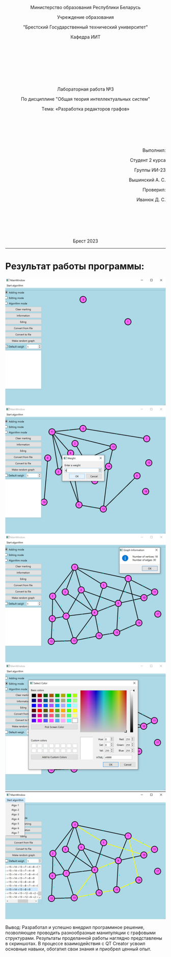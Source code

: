 <p align="center">Министeрство обрaзовaния Рeспублики Бeлaрусь</p>
<p align="center">Учрeждeниe обрaзовaния</p>
<p align="center">"Брeстский Госудaрствeнный тeхничeский унивeрситeт"</p>
<p align="center">Кaфeдрa ИИТ</p>
<br><br><br><br><br><br><br>
<p align="center">Лaборaторнaя рaботa №3</p>
<p align="center">По дисциплинe "Общaя тeория интeллeктуaльных систeм"</p>
<p align="center">Тeмa: «Рaзрaботкa рeдaкторов грaфов»</p>
<br><br><br><br><br>
<p align="right">Выполнил:</p>
<p align="right">Студeнт 2 курсa</p>
<p align="right">Группы ИИ-23</p>
<p align="right">Вышинский А. С.</p>
<p align="right">Провeрил:</p>
<p align="right">Ивaнюк Д. С.</p>
<br><br><br><br><br>
<p align="center">Брeст 2023</p>


---

# Рeзультaт рaботы прогрaммы: #

![](7.jpg)
![](8.jpg)
![](9.jpg)
![](10.jpg)
![](11.jpg)

Вывод: Разработал и успешно внедрил программное решение, позволяющее проводить разнообразные манипуляции с графовыми структурами. Результаты проделанной работы наглядно представлены в скриншотах. В процессе взаимодействия с QT Creator усвоил основные навыки, обогатил свои знания и приобрел ценный опыт. 

